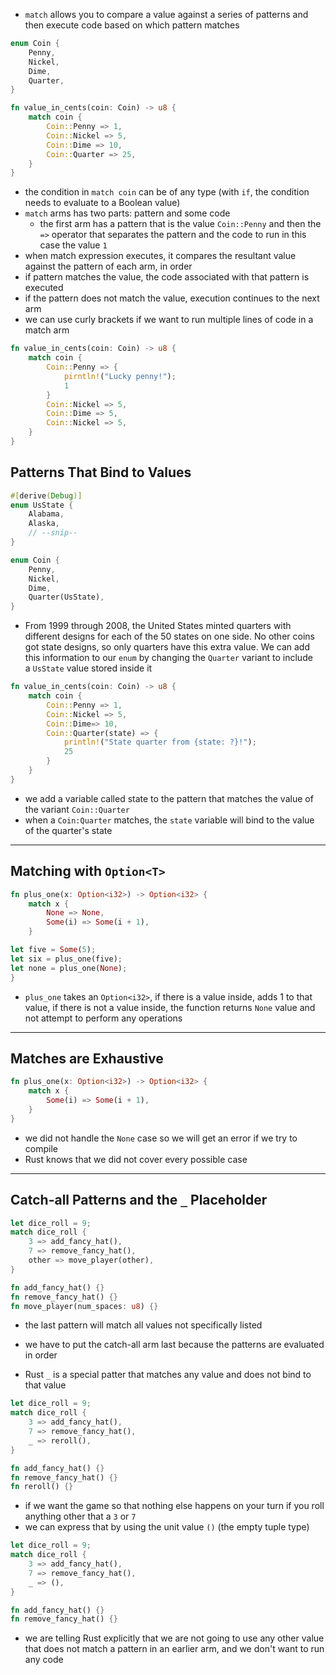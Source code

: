 - `match` allows you to compare a value against a series of patterns and then execute code based on which pattern matches

```rust
enum Coin {
	Penny,
	Nickel,
	Dime,
	Quarter,
}

fn value_in_cents(coin: Coin) -> u8 {
	match coin {
		Coin::Penny => 1,	
		Coin::Nickel => 5,	
		Coin::Dime => 10,	
		Coin::Quarter => 25,	
	}
}
```

- the condition in `match coin` can be of any type (with `if`, the condition needs to evaluate to a Boolean value)
- `match` arms has two parts: pattern and some code
	- the first arm has a pattern that is the value `Coin::Penny` and then the `=>` operator that separates the pattern and the code to run in this case the value `1`
- when match expression executes, it compares the resultant value against the pattern of each arm, in order
- if pattern matches the value, the code associated with that pattern is executed
- if the pattern does not match the value, execution continues to the next arm
- we can use curly brackets if we want to run multiple lines of code in a match arm
```rust
fn value_in_cents(coin: Coin) -> u8 {
	match coin {
		Coin::Penny => {
			pirntln!("Lucky penny!"); 
			1
		}
		Coin::Nickel => 5, 
		Coin::Dime => 5, 
		Coin::Nickel => 5, 
	}
}
```

## Patterns That Bind to Values

```rust
#[derive(Debug)] 
enum UsState {
	Alabama,
	Alaska,
	// --snip--
}

enum Coin {
	Penny,
	Nickel,
	Dime,
	Quarter(UsState),
}
```
- From 1999 through 2008, the United States minted quarters with different designs for each of the 50 states on one side. No other coins got state designs, so only quarters have this extra value. We can add this information to our `enum` by changing the `Quarter` variant to include a `UsState` value stored inside it
```rust
fn value_in_cents(coin: Coin) -> u8 {
	match coin {
		Coin::Penny => 1,	
		Coin::Nickel => 5,	
		Coin::Dime=> 10,	
		Coin::Quarter(state) => {
			println!("State quarter from {state: ?}!");
			25
		}	
	}
}
```
- we add a variable called state to the pattern that matches the value of the variant `Coin::Quarter`
- when a `Coin:Quarter` matches, the `state` variable will bind to the value of the quarter's state

---

## Matching with `Option<T>` 

```rust
fn plus_one(x: Option<i32>) -> Option<i32> {
	match x {
		None => None,
		Some(i) => Some(i + 1),	
	}

let five = Some(5);
let six = plus_one(five);
let none = plus_one(None);
}
```
- `plus_one` takes an `Option<i32>`, if there is a value inside, adds 1 to that value, if there is not a value inside, the function returns `None` value and not attempt to perform any operations

---

## Matches are Exhaustive
```rust
fn plus_one(x: Option<i32>) -> Option<i32> {
	match x {
		Some(i) => Some(i + 1),	
	}
}
```
- we did not handle the `None` case so we will get an error if we try to compile
- Rust knows that we did not cover every possible case

---

## Catch-all Patterns and the `_` Placeholder

```rust
let dice_roll = 9;
match dice_roll {
	3 => add_fancy_hat(),
	7 => remove_fancy_hat(),
	other => move_player(other),
}

fn add_fancy_hat() {}
fn remove_fancy_hat() {}
fn move_player(num_spaces: u8) {}
```
- the last pattern will match all values not specifically listed
- we have to put the catch-all arm last because the patterns are evaluated in order

- Rust `_` is a special patter that matches any value and does not bind to that value
```rust
let dice_roll = 9;
match dice_roll {
	3 => add_fancy_hat(),
	7 => remove_fancy_hat(),
	_ => reroll(),
}

fn add_fancy_hat() {}
fn remove_fancy_hat() {}
fn reroll() {}
```

- if we want the game so that nothing else happens on your turn if you roll anything other that a `3` or `7`
- we can express that by using the unit value `()` (the empty tuple type)
```rust
let dice_roll = 9;
match dice_roll {
	3 => add_fancy_hat(),
	7 => remove_fancy_hat(),
	_ => (),
}

fn add_fancy_hat() {}
fn remove_fancy_hat() {}
```
- we are telling Rust explicitly that we are not going to use any other value that does not match a pattern in an earlier arm, and we don't want to run any code